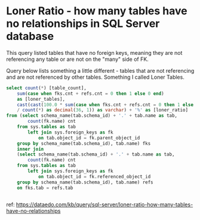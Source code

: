 # Loner Ratio - how many tables have no relationships in SQL Server database

This query listed tables that have no foreign keys, meaning they are not referencing any table or are not on the "many" side of FK.

Query below lists something a little different - tables that are not referencing and are not referenced by other tables. Something I called Loner Tables.


``` sql
select count(*) [table_count],
    sum(case when fks.cnt + refs.cnt = 0 then 1 else 0 end) 
    as [loner_tables],
    cast(cast(100.0 * sum(case when fks.cnt + refs.cnt = 0 then 1 else 0 end) 
    / count(*) as decimal(36, 1)) as varchar) + '%' as [loner_ratio]
from (select schema_name(tab.schema_id) + '.' + tab.name as tab,
        count(fk.name) cnt
    from sys.tables as tab
        left join sys.foreign_keys as fk
            on tab.object_id = fk.parent_object_id
    group by schema_name(tab.schema_id), tab.name) fks
    inner join 
    (select schema_name(tab.schema_id) + '.' + tab.name as tab,
        count(fk.name) cnt
    from sys.tables as tab
        left join sys.foreign_keys as fk
            on tab.object_id = fk.referenced_object_id
    group by schema_name(tab.schema_id), tab.name) refs
    on fks.tab = refs.tab
	
```

ref: https://dataedo.com/kb/query/sql-server/loner-ratio-how-many-tables-have-no-relationships